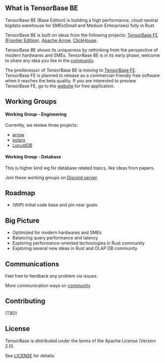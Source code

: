 ## What is TensorBase BE
TensorBase BE (Base Edition) is building a high performance, cloud neutral bigdata warehouse for SMEs(Small and Medium Enterprises) fully in Rust.

TensorBase BE is built on ideas from the following projects: [TensorBase FE (Frontier Edition)](https://github.com/tensorbase/tensorbase_frontier_edition), [Apache Arrow](https://github.com/apache/arrow), [ClickHouse](https://clickhouse.tech/).

TensorBase BE shows its uniqueness by rethinking from the perspective of modern hardwares and SMEs. TensorBase BE is in its early phase, welcome to share any idea you like in the [community](https://tensorbase.io/community/).

The predecessor of TensorBase BE is moving to [TensorBase FE](https://github.com/tensorbase/tensorbase_frontier_edition). TensorBase FE is planned to release as a commercial-friendly free software when it reaches the beta quality. If you are interested to preview TensorBase FE, go to the [website](https://tensorbase.io/) for free application. 

## Working Groups

#### Working Group - Engineering
Currently, we review three projects:
* [arrow](https://github.com/apache/arrow.git)
* [polars](https://github.com/ritchie46/polars.git)
* [LocustDB](https://github.com/cswinter/LocustDB.git)

#### Working Group - Database
This is higher kind wg for database related topics, like ideas from papers.

Join these working groups on [Discord server](https://discord.gg/E72n2jzgKD).


## Roadmap
* (WIP) initial code base and pin near goals

## Big Picture
* Optimized for modern hardwares and SMEs
* Balancing query performance and latency
* Exploring performance-oriented technologies in Rust community
* Exploring several new ideas in Rust and OLAP DB community

## Communications

Feel free to feedback any problem via issues.

More communication ways on [community](https://tensorbase.io/community/)

## Contributing
(TBD)

## License
TensorBase is distributed under the terms of the Apache License (Version 2.0).

See [LICENSE](LICENSE) for details.

